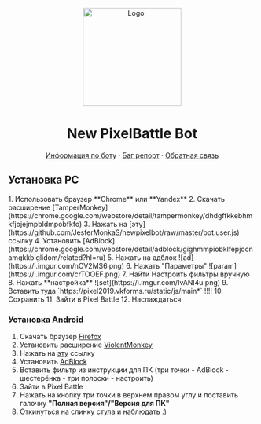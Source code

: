 
<p align="center">
    <a href="https://t.me/joinchat/FrQ5XkjDq4uUxcOYskHGXg">
    <img src="https://gistcdn.githack.com/dvachevskaya/4dc06d33f3ba58dd60fe05b90f2a787c/raw/4f8fa5e7cb03e888f1ffb9b4568a43979681d8ae/3rdc.svg" alt="Logo" width="200" height="200">
</a>


<h1 align="center">New PixelBattle Bot</h1>
<p align="center">
<a href="https://t.me/joinchat/FrQ5XkjDq4uUxcOYskHGXg"> Информация по боту</a>
·
<a href="https://t.me/joinchat/FrQ5XkjDq4uUxcOYskHGXg">Баг репорт</a>
·
<a href="https://t.me/joinchat/FrQ5XkjDq4uUxcOYskHGXg">Обратная связь</a>
</p>
</p>



<h2> Установка PC </h2>
1. Использовать браузер **Chrome** или **Yandex**
2. Скачать расширение [TamperMonkey](https://chrome.google.com/webstore/detail/tampermonkey/dhdgffkkebhmkfjojejmpbldmpobfkfo)
3. Нажать на [эту](https://github.com/JesferMonkaS/newpixelbot/raw/master/bot.user.js) ссылку
4. Установить [AdBlock](https://chrome.google.com/webstore/detail/adblock/gighmmpiobklfepjocnamgkkbiglidom/related?hl=ru)
5. Нажать на адблок
![ad](https://i.imgur.com/nOV2MS6.png)
6. Нажать "Параметры"
![param](https://i.imgur.com/crTOOEF.png)
7. Найти Настроить фильтры вручную
8. Нажать **настройка**
![set](https://i.imgur.com/IvANl4u.png)
9. Вставить туда `https://pixel2019.vkforms.ru/static/js/main*` !!!!
10. Сохранить
11. Зайти в Pixel Battle
12. Наслаждаться

### Установка Android
1. Скачать браузер [Firefox](https://play.google.com/store/apps/details?id=org.mozilla.firefox)
2. Установить расширение [ViolentMonkey](https://addons.mozilla.org/en-US/firefox/addon/violentmonkey/)
3. Нажать на [эту](https://github.com/JesferMonkaS/newpixelbot/raw/master/bot.user.js) ссылку
4. Установить [AdBlock](https://addons.mozilla.org/ru/firefox/addon/adblock-for-firefox/)
5. Вставить фильтр из инструкции для ПК (три точки - AdBlock - шестерёнка - три полоски - настроить)
6. Зайти в Pixel Battle
7. Нажать на кнопку три точки в верхнем правом углу и поставить галочку **"Полная версия"/"Версия для ПК"**
8. Откинуться на спинку стула и наблюдать :)
</p>
